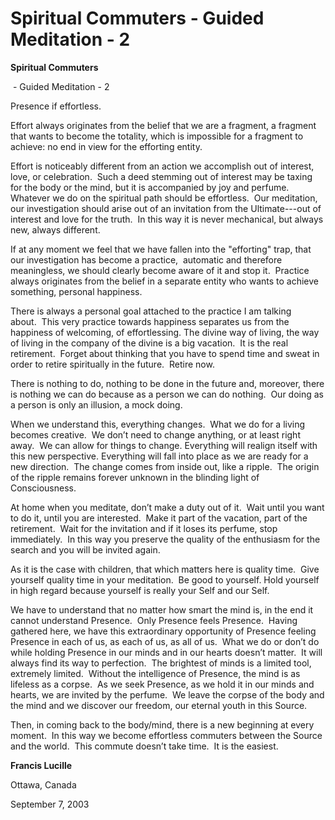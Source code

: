 # Spiritual Commuters - Guided Meditation - 2

**Spiritual Commuters**

 - Guided Meditation - 2

Presence if effortless.

Effort always originates from the belief that we are a fragment, a fragment that wants to become the totality, which is impossible for a fragment to achieve: no end in view for the efforting entity. 

Effort is noticeably different from an action we accomplish out of interest, love, or celebration.  Such a deed stemming out of interest may be taxing for the body or the mind, but it is accompanied by joy and perfume. Whatever we do on the spiritual path should be effortless.  Our meditation, our investigation should arise out of an invitation from the Ultimate---out of interest and love for the truth.  In this way it is never mechanical, but always new, always different.  

If at any moment we feel that we have fallen into the "efforting" trap, that our investigation has become a practice,  automatic and therefore meaningless, we should clearly become aware of it and stop it.  Practice always originates from the belief in a separate entity who wants to achieve something, personal happiness. 

There is always a personal goal attached to the practice I am talking about.  This very practice towards happiness separates us from the happiness of welcoming, of effortlessing. The divine way of living, the way of living in the company of the divine is a big vacation.  It is the real retirement.  Forget about thinking that you have to spend time and sweat in order to retire spiritually in the future.  Retire now. 

There is nothing to do, nothing to be done in the future and, moreover, there is nothing we can do because as a person we can do nothing.  Our doing as a person is only an illusion, a mock doing. 

When we understand this, everything changes.  What we do for a living becomes creative.  We don’t need to change anything, or at least right away.  We can allow for things to change. Everything will realign itself with this new perspective. Everything will fall into place as we are ready for a new direction.  The change comes from inside out, like a ripple.  The origin of the ripple remains forever unknown in the blinding light of Consciousness. 

At home when you meditate, don’t make a duty out of it.  Wait until you want to do it, until you are interested.  Make it part of the vacation, part of the retirement.  Wait for the invitation and if it loses its perfume, stop immediately.  In this way you preserve the quality of the enthusiasm for the search and you will be invited again. 

As it is the case with children, that which matters here is quality time.  Give yourself quality time in your meditation.  Be good to yourself. Hold yourself in high regard because yourself is really your Self and our Self.

We have to understand that no matter how smart the mind is, in the end it cannot understand Presence.  Only Presence feels Presence.  Having gathered here, we have this extraordinary opportunity of Presence feeling Presence in each of us, as each of us, as all of us.  What we do or don’t do while holding Presence in our minds and in our hearts doesn’t matter.  It will always find its way to perfection.  The brightest of minds is a limited tool, extremely limited.  Without the intelligence of Presence, the mind is as lifeless as a corpse.  As we seek Presence, as we hold it in our minds and hearts, we are invited by the perfume.  We leave the corpse of the body and the mind and we discover our freedom, our eternal youth in this Source. 

Then, in coming back to the body/mind, there is a new beginning at every moment.  In this way we become effortless commuters between the Source and the world.  This commute doesn’t take time.  It is the easiest.

**Francis Lucille**

Ottawa, Canada

September 7, 2003

